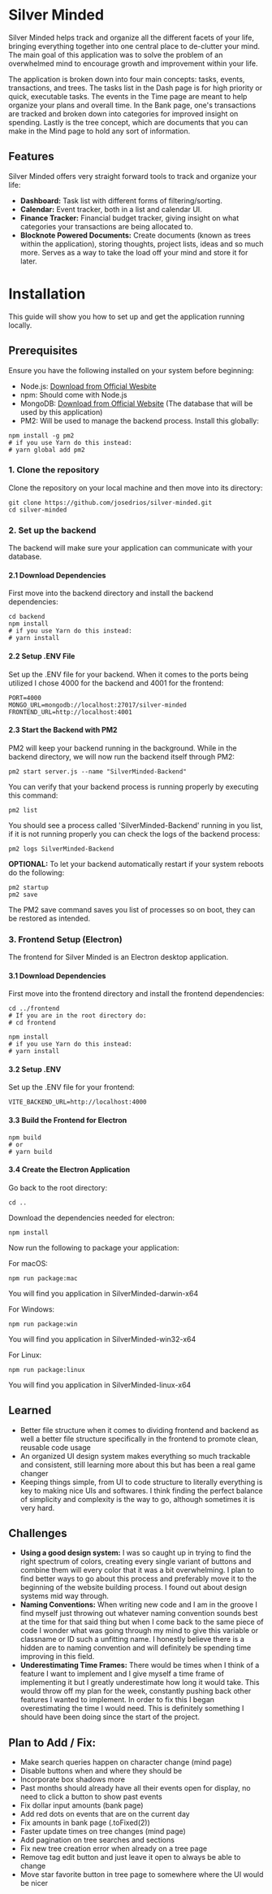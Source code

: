 # Silver Minded

Silver Minded helps track and organize all the different facets of your life, bringing everything together into one central place to de-clutter your mind. The main goal of this application was to solve the problem of an overwhelmed mind to encourage growth and improvement within your life.

The application is broken down into four main concepts: tasks, events, transactions, and trees. The tasks list in the Dash page is for high priority or quick, executable tasks. The events in the Time page are meant to help organize your plans and overall time. In the Bank page, one's transactions are tracked and broken down into categories for improved insight on spending. Lastly is the tree concept, which are documents that you can make in the Mind page to hold any sort of information.

## Features

Silver Minded offers very straight forward tools to track and organize your life:

- **Dashboard:** Task list with different forms of filtering/sorting.
- **Calendar:** Event tracker, both in a list and calendar UI.
- **Finance Tracker:** Financial budget tracker, giving insight on what categories your transactions are being allocated to.
- **Blocknote Powered Documents:** Create documents (known as trees within the application), storing thoughts, project lists, ideas and so much more. Serves as a way to take the load off your mind and store it for later.

# Installation

This guide will show you how to set up and get the application running locally.

## Prerequisites

Ensure you have the following installed on your system before beginning:

- Node.js: [Download from Official Wesbite](https://nodejs.org)
- npm: Should come with Node.js
- MongoDB: [Download from Official Website](https://www.mongodb.com/) (The database that will be used by this application)
- PM2: Will be used to manage the backend process. Install this globally:

```
npm install -g pm2
# if you use Yarn do this instead:
# yarn global add pm2
```

### 1. Clone the repository

Clone the repository on your local machine and then move into its directory:

```
git clone https://github.com/josedrios/silver-minded.git
cd silver-minded
```

### 2. Set up the backend

The backend will make sure your application can communicate with your database.

#### 2.1 Download Dependencies

First move into the backend directory and install the backend dependencies:

```
cd backend
npm install
# if you use Yarn do this instead:
# yarn install
```

#### 2.2 Setup .ENV File

Set up the .ENV file for your backend. When it comes to the ports being utilized I chose 4000 for the backend and 4001 for the frontend:
```
PORT=4000
MONGO_URL=mongodb://localhost:27017/silver-minded
FRONTEND_URL=http://localhost:4001
```

#### 2.3 Start the Backend with PM2

PM2 will keep your backend running in the background. While in the backend directory, we will now run the backend itself through PM2:

```
pm2 start server.js --name "SilverMinded-Backend"
```

You can verify that your backend process is running properly by executing this command:

```
pm2 list
```

You should see a process called 'SilverMinded-Backend' running in you list, if it is not running properly you can check the logs of the backend process:

```
pm2 logs SilverMinded-Backend
```

**OPTIONAL:** To let your backend automatically restart if your system reboots do the following:

```
pm2 startup
pm2 save
```

The PM2 save command saves you list of processes so on boot, they can be restored as intended.

### 3. Frontend Setup (Electron)

The frontend for Silver Minded is an Electron desktop application.

#### 3.1 Download Dependencies

First move into the frontend directory and install the frontend dependencies:

```
cd ../frontend
# If you are in the root directory do:
# cd frontend

npm install
# if you use Yarn do this instead:
# yarn install
```

#### 3.2 Setup .ENV

Set up the .ENV file for your frontend:

```
VITE_BACKEND_URL=http://localhost:4000
```

#### 3.3 Build the Frontend for Electron

```
npm build
# or
# yarn build
```

#### 3.4 Create the Electron Application

Go back to the root directory:
```
cd ..
```

Download the dependencies needed for electron:
```
npm install
```

Now run the following to package your application:

For macOS:
```
npm run package:mac
```
You will find you application in SilverMinded-darwin-x64

For Windows:
```
npm run package:win
```
You will find you application in SilverMinded-win32-x64

For Linux:
```
npm run package:linux
```
You will find you application in SilverMinded-linux-x64

## Learned

- Better file structure when it comes to dividing frontend and backend as well a better file structure specifically in the frontend to promote clean, reusable code usage
- An organized UI design system makes everything so much trackable and consistent, still learning more about this but has been a real game changer
- Keeping things simple, from UI to code structure to literally everything is key to making nice UIs and softwares. I think finding the perfect balance of simplicity and complexity is the way to go, although sometimes it is very hard.

## Challenges

- **Using a good design system:** I was so caught up in trying to find the right spectrum of colors, creating every single variant of buttons and combine them will every color that it was a bit overwhelming. I plan to find better ways to go about this process and preferably move it to the beginning of the website building process. I found out about design systems mid way through.
- **Naming Conventions:** When writing new code and I am in the groove I find myself just throwing out whatever naming convention sounds best at the time for that said thing but when I come back to the same piece of code I wonder what was going through my mind to give this variable or classname or ID such a unfitting name. I honestly believe there is a hidden are to naming convention and will definitely be spending time improving in this field.
- **Underestimating Time Frames:** There would be times when I think of a feature I want to implement and I give myself a time frame of implementing it but I greatly underestimate how long it would take. This would throw off my plan for the week, constantly pushing back other features I wanted to implement. In order to fix this I began overestimating the time I would need. This is definitely something I should have been doing since the start of the project.

## Plan to Add / Fix:

- Make search queries happen on character change (mind page)
- Disable buttons when and where they should be
- Incorporate box shadows more
- Past months should already have all their events open for display, no need to click a button to show past events
- Fix dollar input amounts (bank page)
- Add red dots on events that are on the current day
- Fix amounts in bank page (.toFixed(2))
- Faster update times on tree changes (mind page)
- Add pagination on tree searches and sections
- Fix new tree creation error when already on a tree page
- Remove tag edit button and just leave it open to always be able to change
- Move star favorite button in tree page to somewhere where the UI would be nicer
